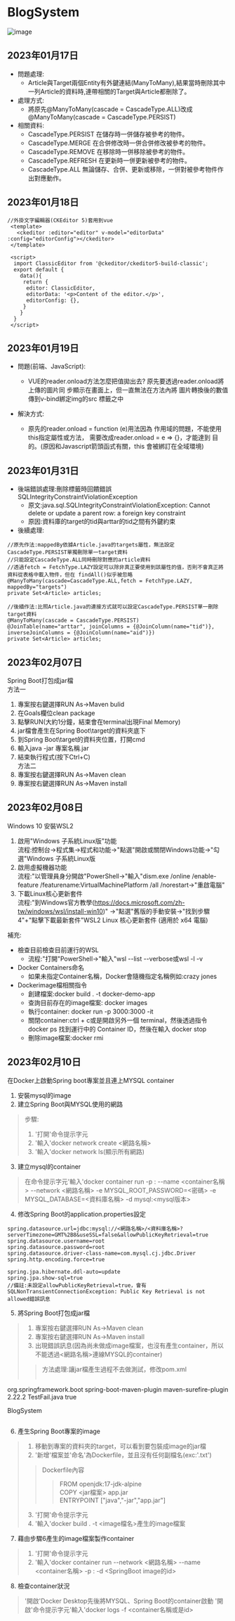 # BlogSystem
![image](https://github.com/BOB30712/BlogSystem/blob/main/BlogSystemRED.png)    
      
        
## 2023年01月17日
* 問題處理:
  * Article與Target兩個Entity有外鍵連結(ManyToMany),結果當時刪除其中一列Article的資料時,連帶相關的Target與Article都刪除了。         
* 處理方式:
  * 將原先@ManyToMany(cascade = CascadeType.ALL)改成@ManyToMany(cascade = CascadeType.PERSIST)     
* 相關資料:      
  * CascadeType.PERSIST 在儲存時一併儲存被參考的物件。       
  * CascadeType.MERGE 在合併修改時一併合併修改被參考的物件。      
  * CascadeType.REMOVE 在移除時一併移除被參考的物件。        
  * CascadeType.REFRESH 在更新時一併更新被參考的物件。        
  * CascadeType.ALL 無論儲存、合併、更新或移除，一併對被參考物件作出對應動作。   

## 2023年01月18日
```
//外掛文字編輯器(CKEditor 5)套用到vue
 <template>
   <ckeditor :editor="editor" v-model="editorData" :config="editorConfig"></ckeditor>
 </template>

 <script>
  import ClassicEditor from '@ckeditor/ckeditor5-build-classic';
  export default {
    data(){
     return {
      editor: ClassicEditor,
      editorData: '<p>Content of the editor.</p>',
      editorConfig: {},
     }
    } 
  }
 </script>
```
      
## 2023年01月19日
* 問題(前端、JavaScript):
  * VUE的reader.onload方法怎麼把值拋出去?
原先要透過reader.onload將上傳的圖片同
步顯示在畫面上，但一直無法在方法內將
圖片轉換後的數值傳到v-bind綁定img的src
標籤之中

* 解決方式:
  * 原先的reader.onload = function (e)用法因為
作用域的問題，不能使用this指定屬性或方法，
需要改成reader.onload = e => {}，才能達到
目的。(原因和Javascript箭頭函式有關，this
會被綁訂在全域環境)    
      
## 2023年01月31日
* 後端錯誤處理:刪除標籤時回饋錯誤SQLIntegrityConstraintViolationException
  * 原文:java.sql.SQLIntegrityConstraintViolationException: Cannot delete or update a parent row: a foreign key constraint
  * 原因:資料庫的target的tid與arttar的tid之間有外鍵約束
* 後續處理:
```
//原先作法:mappedBy依據Article.java的targets屬性，無法設定CascadeType.PERSIST單獨刪除單一target資料
//只能設定CascadeType.ALL同時刪除對應的article資料
//透過fetch = FetchType.LAZY設定可以除非真正要使用到該屬性的值，否則不會真正將資料從表格中載入物件，但在 findAll()似乎被忽略
@ManyToMany(cascade=CascadeType.ALL,fetch = FetchType.LAZY, mappedBy="targets")
private Set<Article> articles;

//後續作法:比照Article.java的連接方式就可以設定CascadeType.PERSIST單一刪除target資料
@ManyToMany(cascade = CascadeType.PERSIST)
@JoinTable(name="arttar", joinColumns = {@JoinColumn(name="tid")}, inverseJoinColumns = {@JoinColumn(name="aid")})
private Set<Article> articles;
```    
      
## 2023年02月07日
Spring Boot打包成jar檔  
方法一  
1. 專案按右鍵選擇RUN As->Maven bulid
2. 在Goals欄位clean package
3. 點擊RUN(大約1分鐘，結束會在terminal出現Final Memory)
4. jar檔會產生在Spring Boot\target的資料夾底下
5. 到Spring Boot\target的資料夾位置，打開cmd
6. 輸入java -jar 專案名稱.jar
7. 結束執行程式(按下Ctrl+C)  
方法二  
1. 專案按右鍵選擇RUN As->Maven clean
2. 專案按右鍵選擇RUN As->Maven install   
        
## 2023年02月08日
Windows 10 安裝WSL2
1. 啟用"Windows 子系統Linux版"功能   
  流程:控制台->程式集->程式和功能->"點選"開啟或關閉Windows功能->"勾選"Windows 子系統Linux版
2. 啟用虛擬機器功能   
  流程:"以管理員身分開啟"PowerShell->"輸入"dism.exe /online /enable-feature /featurename:VirtualMachinePlatform /all /norestart->"重啟電腦"
3. 下載Linux核心更新套件    
  流程:"到Windows官方教學(https://docs.microsoft.com/zh-tw/windows/wsl/install-win10)" ->"點選"舊版的手動安裝->"找到步驟4"+"點擊下載最新套件"WSL2 Linux 核心更新套件 (適用於 x64 電腦)  
        
補充:   
* 檢查目前檢查目前運行的WSL    
  * 流程:"打開"PowerShell->"輸入"wsl --list --verbose或wsl -l -v      
* Docker Containers命名     
  * 如果未指定Container名稱，Docker會隨機指定名稱例如:crazy jones    
* Dockerimage檔相關指令   
  * 創建檔案:docker build . -t docker-demo-app
  * 查詢目前存在的image檔案: docker images
  * 執行container: docker run -p 3000:3000 -it <your-image-id> 
  * 關閉container:ctrl + c或是開啟另外一個 terminal，然後透過指令 docker ps 找到運行中的 Container ID，然後在輸入 docker stop <ContainerID>
  * 刪除image檔案:docker rmi <your-image-id>  

## 2023年02月10日 
在Docker上啟動Spring boot專案並且連上MYSQL container
1. 安裝mysql的image
2. 建立Spring Boot與MYSQL使用的網路    
> 步驟:
> 1. '打開'命令提示字元
> 2. '輸入'docker network create <網路名稱>
> 3. '輸入'docker network ls(顯示所有網路)    
3. 建立mysql的container   
> 在命令提示字元'輸入'docker container run -p <port>:<port> --name <container名稱> --network <網路名稱> -e MYSQL_ROOT_PASSWORD=<密碼> -e MYSQL_DATABASE=<資料庫名稱> -d mysql:<mysql版本>     
4. 修改Spring Boot的application.properties設定
```
spring.datasource.url=jdbc:mysql://<網路名稱>/<資料庫名稱>?serverTimezone=GMT%2B8&useSSL=false&allowPublicKeyRetrieval=true
spring.datasource.username=root
spring.datasource.password=root
spring.datasource.driver-class-name=com.mysql.cj.jdbc.Driver
spring.http.encoding.force=true

spring.jpa.hibernate.ddl-auto=update
spring.jpa.show-sql=true
//備註:未設定allowPublicKeyRetrieval=true，會有
SQLNonTransientConnectionException: Public Key Retrieval is not allowed錯誤訊息
```
5. 將Spring Boot打包成jar檔
> 1. 專案按右鍵選擇RUN As->Maven clean
> 2. 專案按右鍵選擇RUN As->Maven install 
> 3. 出現錯誤訊息(因為尚未做成image檔案，也沒有產生container，所以不能透過<網路名稱>連線MYSQL的container)
>>方法處理:讓jar檔產生過程不去做測試，修改pom.xml
>>>```
<build>
  <plugins>
    <plugin>
      <groupId>org.springframework.boot</groupId>
      <artifactId>spring-boot-maven-plugin</artifactId>
    </plugin>
    <plugin> <!-- start -->
        <artifactId>maven-surefire-plugin</artifactId>
        <version>2.22.2</version>
        <configuration>
            <includes>
                <include>TestFail.java</include>
            </includes>
            <testFailureIgnore>true</testFailureIgnore>
        </configuration>
    </plugin> <!-- end -->
  </plugins>
  
  <finalName>BlogSystem</finalName> <!-- 設定產生的jar檔案名稱 -->
</build>
>>>```
6. 產生Spring Boot專案的image
>1. 移動到專案的資料夾的target，可以看到要包裝成image的jar檔
>2. '新增'檔案並'命名'為Dockerfile，並且沒有任何副檔名(exc:'.txt')
>>Dockerfile內容
>>>FROM openjdk:17-jdk-alpine     
>>>COPY <jar檔案> app.jar       
>>>ENTRYPOINT ["java","-jar","app.jar"]     
>3. '打開'命令提示字元
>4. '輸入'docker build . -t <image檔名>產生的image檔案   
      
7. 藉由步驟6產生的image檔案製作container
>1. '打開'命令提示字元
>2. '輸入'docker container run --network <網路名稱> --name <container名稱> -p <port>:<port> -d <SpringBoot image的id>  
      
8. 檢查container狀況
>'開啟'Docker Desktop先後將MYSQL、Spring Boot的container啟動
>'開啟'命令提示字元'輸入'docker logs -f <container名稱或是id> 
